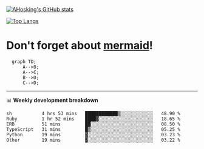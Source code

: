 [![AHosking's GitHub stats](https://github-readme-stats.vercel.app/api?username=ahosking&count_private=true&show_icons=true&theme=onedark&hide_rank=true&include_all_commits=true)](https://github.com/ahosking)

[![Top Langs](https://github-readme-stats.vercel.app/api/top-langs/?username=ahosking&layout=compact&theme=onedark)](https://github.com/ahosking)


# Don't forget about [mermaid](https://github.blog/2022-02-14-include-diagrams-markdown-files-mermaid/)!

```mermaid
  graph TD;
      A-->B;
      A-->C;
      B-->D;
      C-->D;
```
-------

📊 **Weekly development breakdown**

<!--START_SECTION:waka-->

```text
sh           4 hrs 53 mins   ████████████▒░░░░░░░░░░░░   48.90 %
Ruby         1 hr 52 mins    ████▓░░░░░░░░░░░░░░░░░░░░   18.65 %
ERB          51 mins         ██░░░░░░░░░░░░░░░░░░░░░░░   08.50 %
TypeScript   31 mins         █▒░░░░░░░░░░░░░░░░░░░░░░░   05.25 %
Python       19 mins         ▓░░░░░░░░░░░░░░░░░░░░░░░░   03.23 %
Other        19 mins         ▓░░░░░░░░░░░░░░░░░░░░░░░░   03.22 %
```

<!--END_SECTION:waka-->
